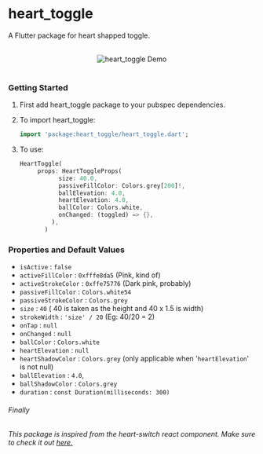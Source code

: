 # heart_toggle 

A Flutter package for heart shapped toggle.

<br>

<div align="center">
  <img src="https://i.imgur.com/Vb0811z.gif" alt="heart_toggle Demo">
</div>

<br>

###  Getting Started

1. First add heart_toggle package to your pubspec dependencies.

2. To import heart_toggle:
   ```dart
   import 'package:heart_toggle/heart_toggle.dart';
   ```
3. To use:
   ```dart
   HeartToggle(    
        props: HeartToggleProps(
              size: 40.0,
              passiveFillColor: Colors.grey[200]!,
              ballElevation: 4.0,
              heartElevation: 4.0,
              ballColor: Colors.white,
              onChanged: (toggled) => {},
            ),
          )
   ```

### Properties and Default Values
- `isActive` : `false`
- `activeFillColor` : `0xfffe8da5` (Pink, kind of)
- `activeStrokeColor` : `0xffe75776` (Dark pink, probably)
- `passiveFillColor` : `Colors.white54`
- `passiveStrokeColor` : `Colors.grey`
- `size` : `40` ( 40 is taken as the height and 40 x 1.5 is width)
- `strokeWidth` : `'size' / 20` (Eg: 40/20 = 2)
- `onTap` : `null`
- `onChanged` : `null`
- `ballColor` : `Colors.white`
- `heartElevation` : `null`
- `heartShadowColor` : `Colors.grey` (only applicable when '`heartElevation`' is not null)
- `ballElevation` : `4.0`,
- `ballShadowColor` : `Colors.grey`
- `duration` : `const Duration(milliseconds: 300)`
 
###### Finally
*This package is inspired from the 
heart-switch react component. Make sure to check it out [here.](https://github.com/anatoliygatt/heart-switch)*
